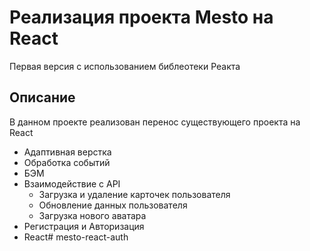 # Реализация проекта Mesto на React

Первая версия с использованием библеотеки Реакта
## Описание
В данном проекте реализован перенос существующего проекта на React
- Адаптивная верстка
- Обработка событий 
- БЭМ
- Взаимодействие с API
   - Загрузка и удаление карточек пользователя
   - Обновление данных пользователя
   - Загрузка нового аватара
- Регистрация и Авторизация 
- React# mesto-react-auth
